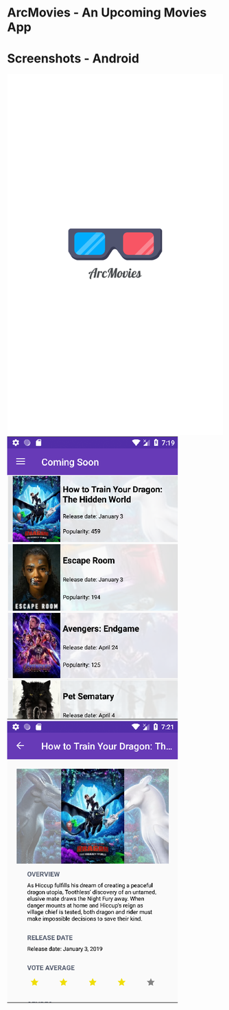 
ArcMovies - An Upcoming Movies App
===============

Screenshots - Android
===
![Splash](screenshots/MovieSplash.png)
![Main](screenshots/Main.png)
![Details](screenshots/Details1.png)
